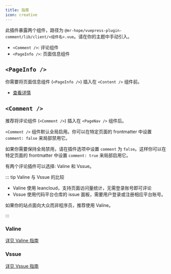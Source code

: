```yaml
---
title: 指南
icon: creative
---
```


此插件暴露两个组件，路径为 `@mr-hope/vuepress-plugin-comment/lib/client/<组件名>.vue`。请在你的主题中手动引入。

- `<Comment />`: 评论组件
- `<PageInfo />`: 页面信息组件

## `<PageInfo />`

你需要将页面信息组件 (`<PageInfo />`) 插入在 `<Content />` 组件前。

- [查看详情](page-info.md)

## `<Comment />`

推荐将评论组件 (`<Comment />`) 插入在 `<PageNav />` 组件后。

`<Comment />` 组件默认全局启用。你可以在特定页面的 frontmatter 中设置 `comment: false` 来局部禁用它。

如果你需要保持全局禁用，请在插件选项中设置 `comment` 为 `false`。这样你可以在特定页面的 frontmatter 中设置 `comment: true` 来局部启用它。

有两个评论插件可以选择: Valine 和 Vssue。

::: tip Valine 与 Vssue 的比较

- Valine 使用 leancloud，支持页面访问量统计，无需登录账号即可评论
- Vssue 使用代码平台仓库的 issue 面板，需要用户登录或注册相应平台账号。

如果你的站点面向大众而非程序员，推荐使用 Valine。

:::

### Valine

[详见 Valine 指南](valine.md)

### Vssue

[详见 Vssue 指南](vssue.md)
